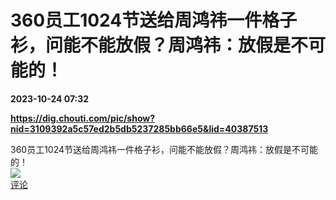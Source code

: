 # 360员工1024节送给周鸿祎一件格子衫，问能不能放假？周鸿祎：放假是不可能的！

**2023-10-24 07:32**

**https://dig.chouti.com/pic/show?nid=3109392a5c57ed2b5db5237285bb66e5&lid=40387513**

360员工1024节送给周鸿祎一件格子衫，问能不能放假？周鸿祎：放假是不可能的！  
![](https://img3.chouti.com/CHOUTI_231024_679E9A9069364E26A63411901C989768.jpg)  
[评论](https://m.chouti.com/link/40387513)